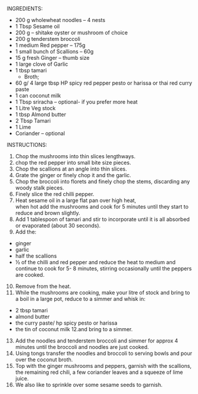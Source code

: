 INGREDIENTS:

- 200 g wholewheat noodles – 4 nests
- 1 Tbsp Sesame oil
- 200 g – shitake oyster or mushroom of choice
- 200 g tenderstem broccoli
- 1 medium Red pepper – 175g
- 1 small bunch of Scallions – 60g
- 15 g fresh Ginger – thumb size
- 1 large clove of Garlic
- 1 tbsp tamari
  - Broth;
- 60 g/ 4 large tbsp HP spicy red pepper pesto or harissa or thai red curry paste
- 1 can coconut milk
- 1 Tbsp sriracha – optional- if you prefer more heat
- 1 Litre Veg stock
- 1 tbsp Almond butter
- 2 Tbsp Tamari
- 1 Lime
- Coriander – optional

INSTRUCTIONS:

1. Chop the mushrooms into thin slices lengthways.
2. chop the red pepper into small bite size pieces.
3. Chop the scallions at an angle into thin slices.
4. Grate the ginger or finely chop it and the garlic.
5. Chop the broccoli into florets and finely chop the stems, discarding any woody stalk pieces.
6. Finely slice the red chilli pepper.
7. Heat sesame oil in a large flat pan over high heat,  
   when hot add the mushrooms and cook for 5 minutes until they start to reduce and brown slightly.
8. Add 1 tablespoon of tamari and stir to incorporate until it is all absorbed or evaporated (about 30 seconds).
9. Add the:

- ginger
- garlic
- half the scallions
- ½ of the chilli and red pepper
  and reduce the heat to medium and continue to cook for 5- 8 minutes,
  stirring occasionally until the peppers are cooked.

10. Remove from the heat.
11. While the mushrooms are cooking, make your litre of stock and bring to a boil in a large pot, reduce to a simmer and whisk in:

- 2 tbsp tamari
- almond butter
- the curry paste/ hp spicy pesto or harissa
- the tin of coconut milk
  12.and bring to a simmer.

13. Add the noodles and tenderstem broccoli and simmer for approx 4 minutes until the broccoli and noodles are just cooked.
14. Using tongs transfer the noodles and broccoli to serving bowls and pour over the coconut broth.
15. Top with the ginger mushrooms and peppers, garnish with the scallions, the remaining red chili, a few coriander leaves and a squeeze of lime juice.
16. We also like to sprinkle over some sesame seeds to garnish.
